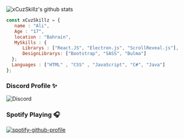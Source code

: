 ![xCuzSkillz's github stats](https://github-readme-stats.vercel.app/api?username=xCuzSkillz&show_icons=true&theme=nightowl)
```js
const xCuzSkillz = {
   name : "Ali",
   Age : "17",
   location : "Bahrain",
   MySkills : {
      Librarys : ["React.JS", "Electron.js", "ScrollReveal.js"],
      DesignLibrarys: ["Bootstrap", "SASS", "Bulma"]
  };
  Languages : ["HTML" , "CSS" , "JavaScript", "C#", "Java"]
};
```

### Discord Profile ✨
![Discord](https://discord.c99.nl/widget/theme-1/323930938125844480.png)

### Spotify Playing 🎧
[![spotify-github-profile](https://spotify-github-profile.vercel.app/api/view?uid=bb5e7y8mfcco6zb9axn8a3cq6&cover_image=true&theme=default)](https://spotify-github-profile.vercel.app/api/view?uid=bb5e7y8mfcco6zb9axn8a3cq6&redirect=true)
